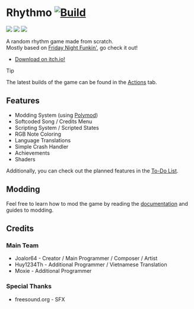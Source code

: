 # Rhythmo [![Build](https://github.com/JoaTH-Team/Rhythmo-SC/actions/workflows/main.yml/badge.svg)](https://github.com/JoaTH-Team/Rhythmo-SC/actions/workflows/main.yml)
![](https://img.shields.io/github/repo-size/JoaTH-Team/Rhythmo-SC)
![](https://img.shields.io/github/issues/JoaTH-Team/Rhythmo-SC)
![](https://img.shields.io/badge/balls-in_your_jaws-green)

A random rhythm game made from scratch. <br>
Mostly based on [Friday Night Funkin'](https://github.com/FunkinCrew/Funkin/), go check it out!

* [Download on itch.io!](https://joalor64.itch.io/rhythmo)

> [!TIP]
> The latest builds of the game can be found in the [Actions](https://github.com/JoaTH-Team/Rhythmo-SC/actions) tab.

## Features
* Modding System (using [Polymod](https://github.com/larsiusprime/polymod/))
* Softcoded Song / Credits Menu
* Scripting System / Scripted States
* RGB Note Coloring
* Language Translations
* Simple Crash Handler
* Achievements
* Shaders

Additionally, you can check out the planned features in the [To-Do List](/TODO.md).

## Modding
Feel free to learn how to mod the game by reading the [documentation](https://github.com/JoaTH-Team/Rhythmo-SC/wiki) and guides to modding.

## Credits
### Main Team
* Joalor64 - Creator / Main Programmer / Composer / Artist
* Huy1234Th - Additional Programmer / Vietnamese Translation
* Moxie - Additional Programmer

### Special Thanks
* freesound.org - SFX